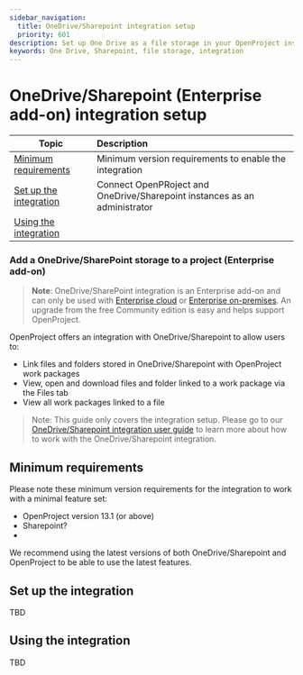 ```yaml
---
sidebar_navigation:
  title: OneDrive/Sharepoint integration setup
  priority: 601
description: Set up One Drive as a file storage in your OpenProject instance
keywords: One Drive, Sharepoint, file storage, integration
---
```



# OneDrive/Sharepoint (Enterprise add-on) integration setup



| Topic                      | Description                                                  |
| ----------------------------------- | :----------------------------------------------------------- |
| [Minimum requirements](#minimum-requirements)            | Minimum version requirements to enable the integration       |
| [Set up the integration](#set-up-the-integration)      | Connect OpenPRoject and OneDrive/Sharepoint instances as an administrator |
| [Using the integration](#using-the-integration) |  |

### Add a OneDrive/SharePoint storage to a project (Enterprise add-on)

> **Note**: OneDrive/SharePoint integration is an Enterprise add-on and can only be used with [Enterprise cloud](../../../enterprise-guide/enterprise-cloud-guide/) or [Enterprise on-premises](../../../enterprise-guide/enterprise-on-premises-guide/). An upgrade from the free Community edition is easy and helps support OpenProject.

OpenProject offers an integration with OneDrive/Sharepoint to allow users to:

- Link files and folders stored in OneDrive/Sharepoint with OpenProject work packages
- View, open and download files and folder linked to a work package via the Files tab
- View all work packages linked to a file

> Note: This guide only covers the integration setup. Please go to our [OneDrive/Sharepoint integration user guide](../../../user-guide/nextcloud-integration/) to learn more about how to work with the OneDrive/Sharepoint integration.

## Minimum requirements

Please note these minimum version requirements for the integration to work with a minimal feature set:

- OpenProject version 13.1 (or above)
- Sharepoint?
- 

We recommend using the latest versions of both OneDrive/Sharepoint and OpenProject to be able to use the latest features. 

## Set up the integration

TBD

## Using the integration

TBD